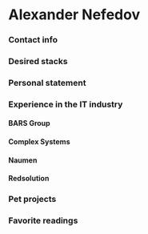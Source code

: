 # Alexander Nefedov
### Contact info
### Desired stacks
### Personal statement
### Experience in the IT industry
#### BARS Group
#### Complex Systems
#### Naumen
#### Redsolution
### Pet projects
### Favorite readings
